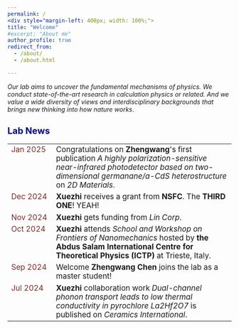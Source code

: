 ```yaml
---
permalink: /
<div style="margin-left: 400px; width: 100%;">
title: "Welcome"
#excerpt: "About me"
author_profile: true
redirect_from: 
  - /about/
  - /about.html

---
```






*Our lab aims to uncover the fundamental mechanisms of physics. We conduct state-of-the-art research in calculation physics or related. And we value a wide diversity of views and interdisciplinary backgrounds that brings new thinking into how nature works*.

<h1 style="color:	#000080; font-size: 20px;">Lab News</h1>

<table style="width:100%; font-size:17px; border-collapse: collapse; border: none;">
  <tr>
    <td style="color:#7a2b2b; width:20%; border: none; vertical-align: top;">Jan 2025</td>
    <td style="border: none;">Congratulations on <strong>Zhengwang</strong>'s first publication <em>A highly polarization-sensitive near-infrared photodetector based on two-dimensional germanane/a-CdS heterostructure</em> on <em>2D Materials</em>.</td>
  </tr>
  <tr>
    <td style="color:#7a2b2b; border: none; vertical-align: top;">Dec 2024</td>
    <td style="border: none;"><strong>Xuezhi</strong> receives a grant from <strong>NSFC</strong>. The <strong>THIRD ONE</strong>! YEAH!</td>
  </tr>
  <tr>
    <td style="color:#7a2b2b; border: none; vertical-align: top;">Nov 2024</td>
    <td style="border: none;"><strong>Xuezhi</strong> gets funding from <em>Lin Corp</em>.</td>
  </tr>
  <tr>
    <td style="color:#7a2b2b; border: none; vertical-align: top;">Oct 2024</td>
    <td style="border: none;"><strong>Xuezhi</strong> attends <em>School and Workshop on Frontiers of Nanomechanics</em> hosted by <strong>the Abdus Salam International Centre for Theoretical Physics (ICTP)</strong> at Trieste, Italy.</td>
  </tr>
  <tr>
    <td style="color:#7a2b2b; border: none; vertical-align: top;">Sep 2024</td>
    <td style="border: none;">Welcome <strong>Zhengwang Chen</strong> joins the lab as a master student!</td>
  </tr>
  <tr>
    <td style="color:#7a2b2b; border: none; vertical-align: top;">Jul 2024</td>
    <td style="border: none;"><strong>Xuezhi</strong> collaboration work <em>Dual-channel phonon transport leads to low thermal conductivity in pyrochlore La2Hf2O7</em> is published on <em>Ceramics International</em>.</td>
  </tr>
</table>
